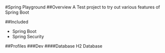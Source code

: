 #Spring Playground
##Overview
A Test project to try out various features of Spring Boot

##Included
* Spring Boot
* Spring Security

##Profiles
###Dev
####Database
H2 Database